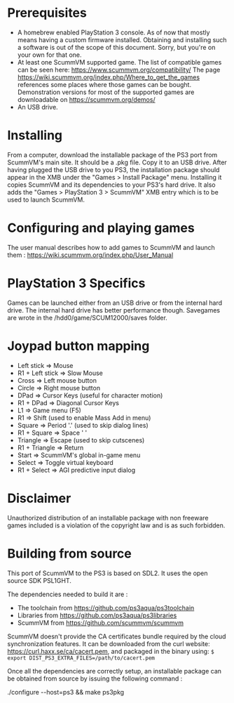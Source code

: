 Prerequisites
=============
- A homebrew enabled PlayStation 3 console. As of now that mostly means having a custom firmware installed. Obtaining and installing such a software is out of the scope of this document. Sorry, but you're on your own for that one.
- At least one ScummVM supported game. The list of compatible games can be seen here: https://www.scummvm.org/compatibility/
The page https://wiki.scummvm.org/index.php/Where_to_get_the_games references some places where those games can be bought. Demonstration versions for most of the supported games are downloadable on https://scummvm.org/demos/
- An USB drive.

Installing
==========
From a computer, download the installable package of the PS3 port from ScummVM's main site. It should be a .pkg file. Copy it to an USB drive.
After having plugged the USB drive to you PS3, the installation package should appear in the XMB under the "Games > Install Package" menu. Installing it copies ScummVM and its dependencies to your PS3's hard drive. It also adds the "Games > PlayStation 3 > ScummVM" XMB entry which is to be used to launch ScummVM.

Configuring and playing games
=============================
The user manual describes how to add games to ScummVM and launch them : https://wiki.scummvm.org/index.php/User_Manual

PlayStation 3 Specifics
=======================
Games can be launched either from an USB drive or from the internal hard drive. The internal hard drive has better performance though.
Savegames are wrote in the /hdd0/game/SCUM12000/saves folder.

Joypad button mapping
=====================
- Left stick      => Mouse
- R1 + Left stick => Slow Mouse
- Cross           => Left mouse button
- Circle          => Right mouse button
- DPad            => Cursor Keys (useful for character motion)
- R1 + DPad       => Diagonal Cursor Keys
- L1              => Game menu (F5)
- R1              => Shift (used to enable Mass Add in menu)
- Square          => Period '.' (used to skip dialog lines)
- R1 + Square     => Space ' '
- Triangle        => Escape (used to skip cutscenes)
- R1 + Triangle   => Return
- Start           => ScummVM's global in-game menu
- Select          => Toggle virtual keyboard
- R1 + Select     => AGI predictive input dialog

Disclaimer
==========
Unauthorized distribution of an installable package with non freeware games included is a violation of the copyright law and is as such forbidden.

Building from source
====================
This port of ScummVM to the PS3 is based on SDL2. It uses the open source SDK PSL1GHT.

The dependencies needed to build it are :

- The toolchain from https://github.com/ps3aqua/ps3toolchain
- Libraries from https://github.com/ps3aqua/ps3libraries
- ScummVM from https://github.com/scummvm/scummvm

ScummVM doesn't provide the CA certificates bundle required by the cloud synchronization features.
It can be downloaded from the curl website: https://curl.haxx.se/ca/cacert.pem, and packaged in the binary using:
```$ export DIST_PS3_EXTRA_FILES=/path/to/cacert.pem```

Once all the dependencies are correctly setup, an installable package can be obtained from source by issuing the following command :

./configure --host=ps3 && make ps3pkg
